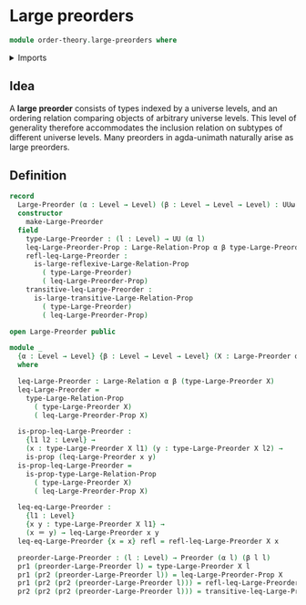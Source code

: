 # Large preorders

```agda
module order-theory.large-preorders where
```

<details><summary>Imports</summary>

```agda
open import foundation.binary-relations
open import foundation.dependent-pair-types
open import foundation.function-types
open import foundation.identity-types
open import foundation.large-binary-relations
open import foundation.propositions
open import foundation.universe-levels

open import order-theory.preorders
```

</details>

## Idea

A **large preorder** consists of types indexed by a universe levels, and an
ordering relation comparing objects of arbitrary universe levels. This level of
generality therefore accommodates the inclusion relation on subtypes of
different universe levels. Many preorders in agda-unimath naturally arise as
large preorders.

## Definition

```agda
record
  Large-Preorder (α : Level → Level) (β : Level → Level → Level) : UUω where
  constructor
    make-Large-Preorder
  field
    type-Large-Preorder : (l : Level) → UU (α l)
    leq-Large-Preorder-Prop : Large-Relation-Prop α β type-Large-Preorder
    refl-leq-Large-Preorder :
      is-large-reflexive-Large-Relation-Prop
        ( type-Large-Preorder)
        ( leq-Large-Preorder-Prop)
    transitive-leq-Large-Preorder :
      is-large-transitive-Large-Relation-Prop
        ( type-Large-Preorder)
        ( leq-Large-Preorder-Prop)

open Large-Preorder public

module _
  {α : Level → Level} {β : Level → Level → Level} (X : Large-Preorder α β)
  where

  leq-Large-Preorder : Large-Relation α β (type-Large-Preorder X)
  leq-Large-Preorder =
    type-Large-Relation-Prop
      ( type-Large-Preorder X)
      ( leq-Large-Preorder-Prop X)

  is-prop-leq-Large-Preorder :
    {l1 l2 : Level} →
    (x : type-Large-Preorder X l1) (y : type-Large-Preorder X l2) →
    is-prop (leq-Large-Preorder x y)
  is-prop-leq-Large-Preorder =
    is-prop-type-Large-Relation-Prop
      ( type-Large-Preorder X)
      ( leq-Large-Preorder-Prop X)

  leq-eq-Large-Preorder :
    {l1 : Level}
    {x y : type-Large-Preorder X l1} →
    (x ＝ y) → leq-Large-Preorder x y
  leq-eq-Large-Preorder {x = x} refl = refl-leq-Large-Preorder X x

  preorder-Large-Preorder : (l : Level) → Preorder (α l) (β l l)
  pr1 (preorder-Large-Preorder l) = type-Large-Preorder X l
  pr1 (pr2 (preorder-Large-Preorder l)) = leq-Large-Preorder-Prop X
  pr1 (pr2 (pr2 (preorder-Large-Preorder l))) = refl-leq-Large-Preorder X
  pr2 (pr2 (pr2 (preorder-Large-Preorder l))) = transitive-leq-Large-Preorder X
```
